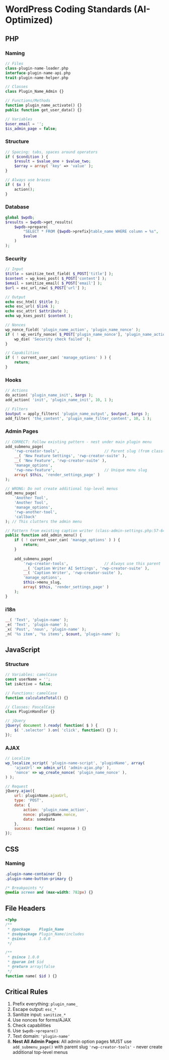 # WordPress Coding Standards (AI-Optimized)

## PHP

### Naming
```php
// Files
class-plugin-name-loader.php
interface-plugin-name-api.php
trait-plugin-name-helper.php

// Classes
class Plugin_Name_Admin {}

// Functions/Methods
function plugin_name_activate() {}
public function get_user_data() {}

// Variables
$user_email = '';
$is_admin_page = false;
```

### Structure
```php
// Spacing: tabs, spaces around operators
if ( $condition ) {
    $result = $value_one + $value_two;
    $array = array( 'key' => 'value' );
}

// Always use braces
if ( $x ) {
    action();
}
```

### Database
```php
global $wpdb;
$results = $wpdb->get_results(
    $wpdb->prepare(
        "SELECT * FROM {$wpdb->prefix}table_name WHERE column = %s",
        $value
    )
);
```

### Security
```php
// Input
$title = sanitize_text_field( $_POST['title'] );
$content = wp_kses_post( $_POST['content'] );
$email = sanitize_email( $_POST['email'] );
$url = esc_url_raw( $_POST['url'] );

// Output
echo esc_html( $title );
echo esc_url( $link );
echo esc_attr( $attribute );
echo wp_kses_post( $content );

// Nonces
wp_nonce_field( 'plugin_name_action', 'plugin_name_nonce' );
if ( ! wp_verify_nonce( $_POST['plugin_name_nonce'], 'plugin_name_action' ) ) {
    wp_die( 'Security check failed' );
}

// Capabilities
if ( ! current_user_can( 'manage_options' ) ) {
    return;
}
```

### Hooks
```php
// Actions
do_action( 'plugin_name_init', $args );
add_action( 'init', 'plugin_name_init', 10, 1 );

// Filters
$output = apply_filters( 'plugin_name_output', $output, $args );
add_filter( 'the_content', 'plugin_name_filter_content', 10, 1 );
```

### Admin Pages
```php
// CORRECT: Follow existing pattern - nest under main plugin menu
add_submenu_page(
    'rwp-creator-tools',                    // Parent slug (from class-admin-page.php)
    __( 'New Feature Settings', 'rwp-creator-suite' ),
    __( 'New Feature', 'rwp-creator-suite' ),
    'manage_options',
    'rwp-new-feature',                      // Unique menu slug
    array( $this, 'render_settings_page' )
);

// WRONG: Do not create additional top-level menus
add_menu_page(
    'Another Tool',
    'Another Tool',
    'manage_options',
    'rwp-another-tool',
    'callback'
); // This clutters the admin menu

// Pattern from existing caption writer (class-admin-settings.php:57-64)
public function add_admin_menu() {
    if ( ! current_user_can( 'manage_options' ) ) {
        return;
    }
    
    add_submenu_page(
        'rwp-creator-tools',                // Always use this parent
        __( 'Caption Writer AI Settings', 'rwp-creator-suite' ),
        __( 'Caption Writer', 'rwp-creator-suite' ),
        'manage_options',
        $this->menu_slug,
        array( $this, 'render_settings_page' )
    );
}
```

### i18n
```php
__( 'Text', 'plugin-name' );
_e( 'Text', 'plugin-name' );
_x( 'Post', 'noun', 'plugin-name' );
_n( '%s item', '%s items', $count, 'plugin-name' );
```

## JavaScript

### Structure
```javascript
// Variables: camelCase
const userName = '';
let isActive = false;

// Functions: camelCase
function calculateTotal() {}

// Classes: PascalCase
class PluginHandler {}

// jQuery
jQuery( document ).ready( function( $ ) {
    $( '.selector' ).on( 'click', function() {} );
});
```

### AJAX
```javascript
// Localize
wp_localize_script( 'plugin-name-script', 'pluginName', array(
    'ajaxUrl' => admin_url( 'admin-ajax.php' ),
    'nonce' => wp_create_nonce( 'plugin_name_nonce' ),
) );

// Request
jQuery.ajax({
    url: pluginName.ajaxUrl,
    type: 'POST',
    data: {
        action: 'plugin_name_action',
        nonce: pluginName.nonce,
        data: someData
    },
    success: function( response ) {}
});
```

## CSS

### Naming
```css
.plugin-name-container {}
.plugin-name-button-primary {}

/* Breakpoints */
@media screen and (max-width: 782px) {}
```

## File Headers
```php
<?php
/**
 * @package    Plugin_Name
 * @subpackage Plugin_Name/includes
 * @since      1.0.0
 */

/**
 * @since 1.0.0
 * @param int $id
 * @return array|false
 */
function name( $id ) {}
```

## Critical Rules
1. Prefix everything: `plugin_name_`
2. Escape output: `esc_*`
3. Sanitize input: `sanitize_*`
4. Use nonces for forms/AJAX
5. Check capabilities
6. Use `$wpdb->prepare()`
7. Text domain: `'plugin-name'`
8. **Nest All Admin Pages**: All admin option pages MUST use `add_submenu_page()` with parent slug `'rwp-creator-tools'` - never create additional top-level menus